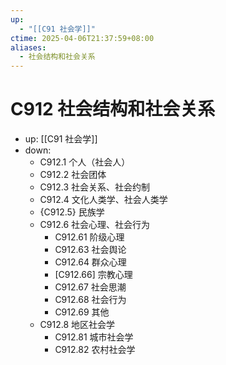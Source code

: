 ```yaml
---
up:
  - "[[C91 社会学]]"
ctime: 2025-04-06T21:37:59+08:00
aliases:
  - 社会结构和社会关系
---
```


# C912 社会结构和社会关系

- up: [[C91 社会学]]
- down:	
	- C912.1 个人（社会人）
	- C912.2 社会团体
	- C912.3 社会关系、社会约制
	- C912.4 文化人类学、社会人类学
	- {C912.5} 民族学
	- C912.6 社会心理、社会行为
		- C912.61 阶级心理
		- C912.63 社会舆论
		- C912.64 群众心理
		- [C912.66] 宗教心理
		- C912.67 社会思潮
		- C912.68 社会行为
		- C912.69 其他
	- C912.8 地区社会学
		- C912.81 城市社会学
		- C912.82 农村社会学
	
